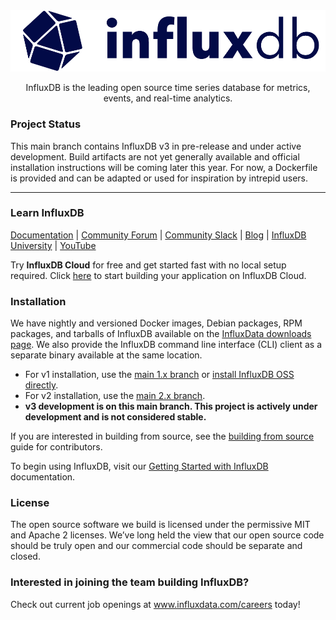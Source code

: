<div align="center">
  <img  src="assets/influxdb-logo.png" width="600" alt="InfluxDB Logo">
 <p>
InfluxDB is the leading open source time series database for metrics, events, and real-time analytics.</p>
</div>


### Project Status
This main branch contains InfluxDB v3 in pre-release and under active development. Build artifacts are not yet generally available and official installation instructions will be coming later this year. For now, a Dockerfile is provided and can be adapted or used for inspiration by intrepid users.

---

### Learn InfluxDB
[Documentation](https://docs.influxdata.com/) | [Community Forum](https://community.influxdata.com/) | [Community Slack](https://www.influxdata.com/slack/) | [Blog](https://www.influxdata.com/blog/) | [InfluxDB University](https://university.influxdata.com/) | [YouTube](https://www.youtube.com/@influxdata8893)

Try **InfluxDB Cloud** for free and get started fast with no local setup required. Click [here](https://cloud2.influxdata.com/signup) to start building your application on InfluxDB Cloud.


### Installation
We have nightly and versioned Docker images, Debian packages, RPM packages, and tarballs of InfluxDB available on the [InfluxData downloads page](https://portal.influxdata.com/downloads/). We also provide the InfluxDB command line interface (CLI) client as a separate binary available at the same location.

- For v1 installation, use the [main 1.x branch](https://github.com/influxdata/influxdb/tree/master-1.x) or [install InfluxDB OSS directly](https://docs.influxdata.com/influxdb/v1/introduction/install/#installing-influxdb-oss).
- For v2 installation, use the [main 2.x branch](https://github.com/influxdata/influxdb/tree/main-2.x).
- **v3 development is on this main branch. This project is actively under development and is not considered stable.**

If you are interested in building from source, see the [building from source](https://github.com/influxdata/influxdb/blob/main-2.x/CONTRIBUTING.md#building-from-source) guide for contributors.

To begin using InfluxDB, visit our [Getting Started with InfluxDB](https://docs.influxdata.com/influxdb/v1/introduction/get-started/) documentation.


### License
The open source software we build is licensed under the permissive MIT and Apache 2 licenses. We’ve long held the view that our open source code should be truly open and our commercial code should be separate and closed. 


### Interested in joining the team building InfluxDB?
Check out current job openings at www.influxdata.com/careers today!